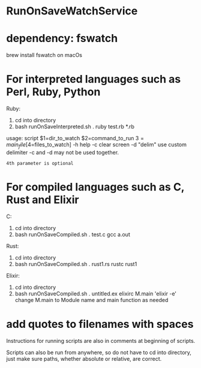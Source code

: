 # RunOnSaveWatchService

# dependency: fswatch

brew install fswatch on macOs


# For interpreted languages such as Perl, Ruby, Python
Ruby:
1. cd into directory
2. bash runOnSaveInterpreted.sh . ruby test.rb *.rb

usage:
	script $1=dir_to_watch $2=command_to_run $3=main_file [$4=files_to_watch]
	-h help
	-c clear screen
	-d "delim" use custom delimiter
	-c and -d may not be used together.

	4th parameter is optional

# For compiled languages such as C, Rust and Elixir
C:
1. cd into directory
2. bash runOnSaveCompiled.sh . test.c gcc a.out

Rust:
1. cd into directory
2. bash runOnSaveCompiled.sh . rust1.rs rustc rust1

Elixir:
1. cd into directory
2. bash runOnSaveCompiled.sh . untitled.ex elixirc M.main 'elixir -e'
	change M.main to Module name and main function as needed

# add quotes to filenames with spaces

Instructions for running scripts are also in comments at beginning of scripts.

Scripts can also be run from anywhere, so do not have to cd into directory, just make sure paths, whether absolute or relative, are correct.
